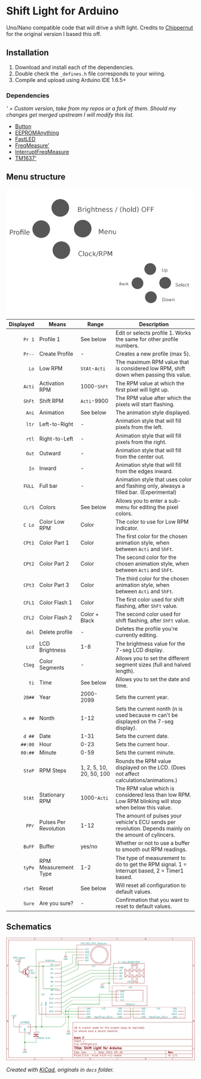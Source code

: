 # Shift Light for Arduino

Uno/Nano compatible code that will drive a shift light.
Credits to [Chippernut](http://www.chippernut.com/forums.html#/20150817/schematics-and-code-3-4917820/) for the original version I based this off.

## Installation

1. Download and install each of the dependencies.
1. Double check the `_defines.h` file corresponds to your wiring.
1. Compile and upload using Arduino IDE 1.6.5+

### Dependencies

_' = Custom version, take from my repos or a fork of them._
_Should my changes get merged upstream I will modify this list._

* [Button](https://github.com/McSlow/Button)
* [EEPROMAnything](https://github.com/collin80/EEPROMAnything)
* [FastLED](https://github.com/FastLED/FastLED/tree/3.0.3)
* [FreqMeasure'](https://github.com/Beanow/FreqMeasure)
* [InterruptFreqMeasure](https://github.com/Beanow/InterruptFreqMeasure)
* [TM1637'](https://github.com/Beanow/TM1637)

## Menu structure

![Button layout](docs/Shiftlight.png)

Displayed | Means | Range | Description
---------:|-------|-------|------------
`Pr 1` | Profile 1 | See below | Edit or selects profile 1. Works the same for other profile numbers.
`Pr--` | Create Profile | - | Creates a new profile (max 5).
`Lo` | Low RPM | `StAt`-`Acti` | The maximum RPM value that is considered low RPM, shift down when passing this value.
`Acti` | Activation RPM | 1000-`ShFt` | The RPM value at which the first pixel will light up.
`ShFt` | Shift RPM | `Acti`-9900 | The RPM value after which the pixels will start flashing.
`Ani` | Animation | See below | The animation style displayed.
`ltr` | Left-to-Right | - | Animation style that will fill pixels from the left.
`rtl` | Right-to-Left | - | Animation style that will fill pixels from the right.
`Out` | Outward | - | Animation style that will fill from the center out.
`In` | Inward | - | Animation style that will fill from the edges inward.
`FULL` | Full bar | - | Animation style that uses color and flashing only, alwasys a filled bar. (Experimental)
`CLrS` | Colors | See below | Allows you to enter a sub-menu for editing the pixel colors.
`C Lo` | Color Low RPM | Color | The color to use for Low RPM indicator.
`CPt1` | Color Part 1 | Color | The first color for the chosen animation style, when between `Acti` and `ShFt`.
`CPt2` | Color Part 2 | Color | The second color for the chosen animation style, when between `Acti` and `ShFt`.
`CPt3` | Color Part 3 | Color | The third color for the chosen animation style, when between `Acti` and `ShFt`.
`CFL1` | Color Flash 1 | Color | The first color used for shift flashing, after `ShFt` value.
`CFL2` | Color Flash 2 | Color + Black | The second color used for shift flashing, after `ShFt` value.
`del` | Delete profile | - | Deletes the profile you're currently editing.
`Lcd` | LCD Brightness | 1-8 | The brightness value for the 7-seg LCD display.
`CSeg` | Color Segments | - | Allows you to set the different segment sizes (full and halved length).
`ti` | Time | See below | Allows you to set the date and time.
`20##` | Year | 2000-2099 | Sets the current year.
`n ##` | Nonth | 1-12 | Sets the current nonth (n is used because m can't be displayed on the 7-seg display).
`d ##` | Date | 1-31 | Sets the current date.
`##:00` | Hour | 0-23 | Sets the current hour.
`00:##` | Minute | 0-59 | Sets the current minute.
`SteP` | RPM Steps | 1, 2, 5, 10, 20, 50, 100 | Rounds the RPM value displayed on the LCD. (Does not affect calculations/animations.)
`StAt` | Stationary RPM | 1000-`Acti` | The RPM value which is considered less than low RPM. Low RPM blinking will stop when below this value.
`PPr` | Pulses Per Revolution | 1-12 | The amount of pulses your vehicle's ECU sends per revolution. Depends mainly on the amount of cylincers.
`BuFF` | Buffer | yes/no | Whether or not to use a buffer to smooth out RPM readings.
`tyPe` | RPM Measurement Type | 1-2 | The type of measurement to do to get the RPM signal. 1 = Interrupt based, 2 = Timer1 based.
`rSet` | Reset | See below | Will reset all configuration to default values.
`Sure` | Are you sure? | - | Confirmation that you want to reset to default values.

## Schematics

![Schematic](docs/Schematic.png)

_Created with [KiCad](http://kicad.org/), originals in `docs` folder._
